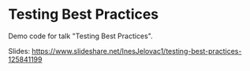 # Testing Best Practices

Demo code for talk "Testing Best Practices".

Slides: https://www.slideshare.net/InesJelovac1/testing-best-practices-125841199
